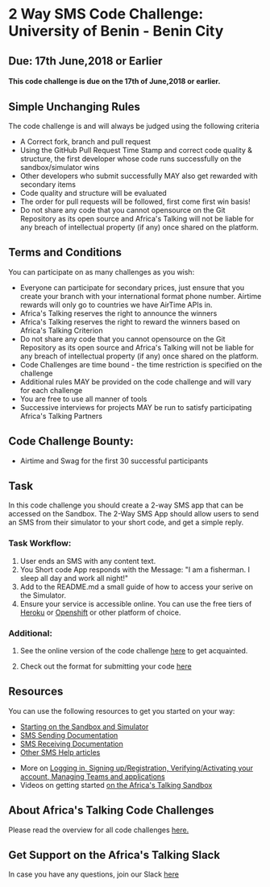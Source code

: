 # 2 Way SMS Code Challenge: University of Benin - Benin City
## Due: 17th June,2018 or Earlier
#### This code challenge is due on the 17th of June,2018 or earlier. 

## Simple Unchanging Rules
The code challenge is and will always be judged using the following criteria
  - A Correct fork, branch and pull request
  - Using the GitHub Pull Request Time Stamp and correct code quality & structure, the first developer whose code runs successfully on the sandbox/simulator wins
  - Other developers who submit successfully MAY also get rewarded with secondary items
  - Code quality and structure will be evaluated
  - The order for pull requests will be followed, first come first win basis!
  - Do not share any code that you cannot opensource on the Git Repository as its open source and Africa's Talking will not be liable for any breach of intellectual property (if any) once shared on the platform.

## Terms and Conditions
You can participate on as many challenges as you wish:
  - Everyone can participate for secondary prices, just ensure that you create your branch with your international format phone number. Airtime rewards will only go to countries we have AirTime APIs in.
  - Africa's Talking reserves the right to announce the winners
  - Africa's Talking reserves the right to reward the winners based on Africa's Talking Criterion
  - Do not share any code that you cannot opensource on the Git Repository as its open source and Africa's Talking will not be liable for any breach of intellectual property (if any) once shared on the platform.
  - Code Challenges are time bound - the time restriction is specified on the challenge
  - Additional rules MAY be provided on the code challenge and will vary for each challenge
  - You are free to use all manner of tools
  - Successive interviews for projects MAY be run to satisfy participating Africa's Talking Partners

## Code Challenge Bounty:
  - Airtime and Swag for the first 30 successful participants

## Task
In this code challenge you should create a 2-way SMS app that can be accessed on the Sandbox. The 2-Way SMS App should allow users to send an SMS from their simulator to your short code, and get a simple reply.

### Task Workflow:
1. User ends an SMS with any content text.
2. You Short code App responds with the Message: "I am a fisherman. I sleep all day and work all night!"
3. Add to the README.md a small guide of how to access your serive on the Simulator.
4. Ensure your service is accessible online. You can use the free tiers of [Heroku](https://www.heroku.com/) or [Openshift](https://www.openshift.com/) or other platform of choice.

### Additional:
1. See the online version of the code challenge [here](http://atdevoutreach.viewdocs.io/CodeChallengeUniBen1606/CodeChallengeUniBen1606/) to get acquainted.

2.  Check out the format for submitting your code [here](http://atdevoutreach.viewdocs.io/CodeChallengeUniBen1606/CodeChallengeSteps/)

## Resources
You can use the following resources to get you started on your way:
* [Starting on the Sandbox and Simulator](http://help.africastalking.com/website/how-to-get-started-on-the-africas-talking-sand-box)
* [SMS Sending Documentation](http://docs.africastalking.com/sms/sending)
* [SMS Receiving Documentation](http://docs.africastalking.com/sms/callback)
* [Other SMS Help articles](http://help.africastalking.com/sms)
- More on [Logging in, Signing up/Registration, Verifying/Activating your account, Managing Teams and applications](http://help.africastalking.com/website)
- Videos on getting started [on the Africa's Talking Sandbox](https://www.dropbox.com/sh/qq086503d5zaq7l/AADEo-oazNF_PgYIPRjPpeCua?dl=0)


## About Africa's Talking Code Challenges
Please read the overview for all code challenges [here.](http://atdevoutreach.viewdocs.io/CodeChallengeUniBen1606/)

## Get Support on the Africa's Talking Slack
In case you have any questions, join our Slack [here](https://slackin-africastalking.now.sh/)




